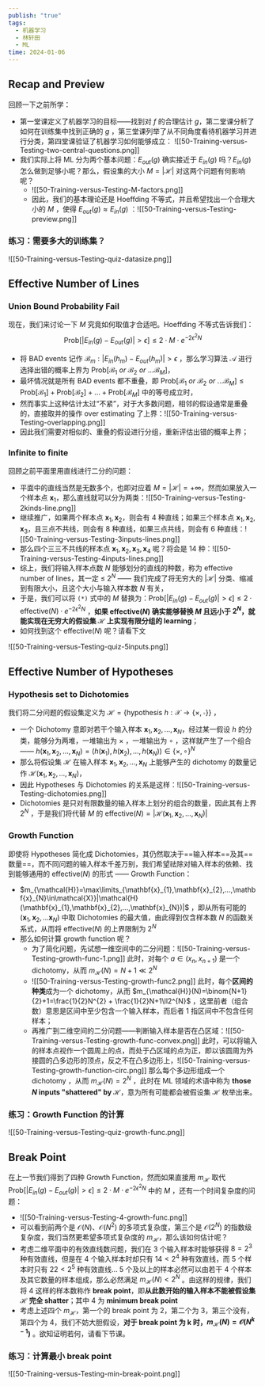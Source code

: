 ```yaml
---
publish: "true"
tags:
  - 机器学习
  - 林轩田
  - ML
time: 2024-01-06
---
```

## Recap and Preview

回顾一下之前所学：
- 第一堂课定义了机器学习的目标——找到对 $f$ 的合理估计 $g$，第二堂课分析了如何在训练集中找到正确的 $g$ ，第三堂课列举了从不同角度看待机器学习并进行分类，第四堂课验证了机器学习如何能够成立： ![[50-Training-versus-Testing-two-central-questions.png]]
- 我们实际上将 ML 分为两个基本问题：$E_{out}(g)$ 确实接近于 $E_{in}(g)$ 吗？$E_{in}(g)$ 怎么做到足够小呢？那么，假设集的大小 $M=|\mathcal{H}|$ 对这两个问题有何影响呢？
	- ![[50-Training-versus-Testing-M-factors.png]]
	- 因此，我们的基本理论还是 Hoeffding 不等式，并且希望找出一个合理大小的 *M* ，使得 $E_{out}(g)\approx E_{in}(g)$ ：![[50-Training-versus-Testing-preview.png]]

### 练习：需要多大的训练集？

![[50-Training-versus-Testing-quiz-datasize.png]]

## Effective Number of Lines

### Union Bound Probability Fail

 现在，我们来讨论一下 *M* 究竟如何取值才合适吧。Hoeffding 不等式告诉我们：
$$
\text{Prob}[|E_{in}(g)-E_{out}(g)|>\epsilon]\le2\cdot M\cdot e^{-2\epsilon^{2}N}\tag{*}
$$
- 将 BAD events 记作 $\mathcal{B}_{m}:|E_{in}(h_{m})-E_{out}(h_{m})|>\epsilon$ ，那么学习算法 $\mathcal{A}$ 进行选择出错的概率上界为 $\text{Prob}[\mathcal{B}_{1}\ or\ \mathcal{B}_{2}\ or\ ...\mathcal{B}_{M}]$，
- 最坏情况就是所有 BAD events 都不重叠，即 $\text{Prob}[\mathcal{B}_{1}\ or\ \mathcal{B}_{2}\ or\ ...\mathcal{B}_{M}]\le\text{Prob}[\mathcal{B}_{1}]+\text{Prob}[\mathcal{B}_{2}]+...+\text{Prob}[\mathcal{B}_{M}]$ 中的等号成立时，
- 然而事实上这种估计太过“不紧”，对于大多数问题，相邻的假设通常是重叠的，直接取并的操作 over estimating 了上界：![[50-Training-versus-Testing-overlapping.png]]
- 因此我们需要对相似的、重叠的假设进行分组，重新评估出错的概率上界；

### Infinite to finite

回顾之前平面里用直线进行二分的问题：
- 平面中的直线当然是无数多个，也即对应着 $M=|\mathcal{H}|=+\infty$，然而如果放入一个样本点 $\mathbf{x}_{1}$，那么直线就可以分为两类：![[50-Training-versus-Testing-2kinds-line.png]]
- 继续推广，如果两个样本点 $\mathbf{x}_{1},\mathbf{x}_{2}$，则会有 4 种直线；如果三个样本点 $\mathbf{x}_{1},\mathbf{x}_{2},\mathbf{x}_{3}$，且三点不共线，则会有 8 种直线，如果三点共线，则会有 6 种直线：![[50-Training-versus-Testing-3inputs-lines.png]]
- 那么四个三三不共线的样本点 $\mathbf{x}_{1},\mathbf{x}_{2},\mathbf{x}_{3},\mathbf{x}_{4}$ 呢？将会是 14 种：![[50-Training-versus-Testing-4inputs-lines.png]]
- 综上，我们将输入样本点数 $N$ 能够划分的直线的种数，称为 effective number of lines，其一定 ≤ $2^N$ —— 我们完成了将无穷大的 $|\mathcal{H}|$ 分类、缩减到有限大小，且这个大小与输入样本数 $N$ 有关，
- 于是，我们可以将 `(*)` 式中的 *M* 替换为：$\text{Prob}[|E_{in}(g)-E_{out}(g)|>\epsilon]\le2\cdot \text{effective}(N)\cdot e^{-2\epsilon^{2}N}$ ，**如果 $\text{effective}(N)$ 确实能够替换 *M* 且远小于 $2^N$，就能实现在无穷大的假设集 $\mathcal{H}$ 上实现有限分组的 learning**；
- 如何找到这个 $\text{effective}(N)$ 呢？请看下文

![[50-Training-versus-Testing-quiz-5inputs.png]]

## Effective Number of Hypotheses

### Hypothesis set to Dichotomies

我们将二分问题的假设集定义为 $\mathcal{H}=\{\text{hypothesis }h:\mathcal{X}\rightarrow\{\times,\circ\}\}$ ，
- 一个 Dichotomy 意即对若干个输入样本 $\mathbf{x}_{1},\mathbf{x}_{2},...,\mathbf{x}_{N}$，经过某一假设 *h* 的分类，能够分为两堆，一堆输出为 $\times$ ，一堆输出为 $\circ$ ，这样就产生了一个组合—— $h(\mathbf{x}_{1},\mathbf{x}_{2},...,\mathbf{x}_{N})=(h(\mathbf{x}_{1}),h(\mathbf{x}_{2}),...,h(\mathbf{x}_{N}))\in\{\times,\circ\}^{N}$ 
- 那么将假设集 $\mathcal{H}$ 在输入样本 $\mathbf{x}_{1},\mathbf{x}_{2},...,\mathbf{x}_{N}$ 上能够产生的 dichotomy 的数量记作 $\mathcal{H}(\mathbf{x}_{1},\mathbf{x}_{2},...,\mathbf{x}_{N})$，
- 因此 Hypotheses 与 Dichotomies 的关系是这样：![[50-Training-versus-Testing-dichotomies.png]]
- Dichotomies 是只对有限数量的输入样本上划分的组合的数量，因此其有上界 $2^N$ ，于是我们将代替 *M* 的 $\text{effective}(N)=|\mathcal{H}(\mathbf{x}_{1},\mathbf{x}_{2},...,\mathbf{x}_{N})|$

### Growth Function

即使将 Hypotheses 简化成 Dichotomies，其仍然取决于==输入样本==及其==数量==，而不同问题的输入样本千差万别，我们希望祛除对输入样本的依赖、找到能够通用的 $\text{effective}(N)$ 的形式 —— Growth Function：
- $m_{\mathcal{H}}=\max\limits_{\mathbf{x}_{1},\mathbf{x}_{2},...,\mathbf{x}_{N}\in\mathcal{X}}|\mathcal{H}(\mathbf{x}_{1},\mathbf{x}_{2},...,\mathbf{x}_{N})|$ ，即从所有可能的 $(\mathbf{x}_{1},\mathbf{x}_{2},...\mathbf{x}_{N})$ 中取 Dichotomies 的最大值，由此得到仅含样本数 *N* 的函数关系式，从而将 $\text{effective}(N)$ 的上界限制为 $2^N$ 
- 那么如何计算 growth function 呢？
	- 为了简化问题，先试想一维空间中的二分问题：![[50-Training-versus-Testing-growth-func-1.png]] 此时，对每个 $a\in(x_n, x_{n+1})$ 是一个 dichotomy，从而 $m_{\mathcal{H}}(N)=N+1\ll2^{N}$ 
	- ![[50-Training-versus-Testing-growth-func2.png]] 此时，每个**区间的种类**成为一个 dichotomy，从而 $m_{\mathcal{H}}(N)=\binom{N+1}{2}+1=\frac{1}{2}N^{2} + \frac{1}{2}N+1\ll2^{N}$ ，这里前者（组合数）意思是区间中至少包含一个输入样本，而后者 1 指区间中不包含任何样本；
	- 再推广到二维空间的二分问题——判断输入样本是否在凸区域：![[50-Training-versus-Testing-growth-func-convex.png]] 此时，可以将输入的样本点视作一个圆周上的点，而处于凸区域的点为正，即以该圆周为外接圆的凸多边形的顶点，反之不在凸多边形上，![[50-Training-versus-Testing-growth-function-circ.png]] 那么每个多边形组成一个 dichotomy ，从而 $m_{\mathcal{H}}(N)=2^{N}$ ，此时在 ML 领域的术语中称为 **those *N* inputs "shattered" by $\mathcal{H}$**，意为所有可能都会被假设集 $\mathcal{H}$ 枚举出来。

### 练习：Growth Function 的计算

![[50-Training-versus-Testing-quiz-growth-func.png]]

## Break Point

在上一节我们得到了四种 Growth Function，然而如果直接用 $m_{\mathcal{H}}$ 取代 $\text{Prob}[|E_{in}(g)-E_{out}(g)|>\epsilon]\le2\cdot M\cdot e^{-2\epsilon^{2}N}$ 中的 *M* ，还有一个时间复杂度的问题：
- ![[50-Training-versus-Testing-4-growth-func.png]]
- 可以看到前两个是 $\mathcal{O}(N)$、$\mathcal{O}(N^2)$ 的多项式复杂度，第三个是 $\mathcal{O}(2^N)$ 的指数级复杂度，我们当然更希望多项式复杂度的 $m_{\mathcal{H}}$，那么该如何估计呢？
- 考虑二维平面中的有效直线数问题，我们在 3 个输入样本时能够获得 $8=2^3$ 种有效直线，但是在 4 个输入样本时却只有 $14<2^4$ 种有效直线，而 5 个样本时只有 $22<2^5$ 种有效直线... 5 个及以上的样本必然可以由若干 4 个样本及其它数量的样本组成，那么必然满足 $m_{\mathcal{H}}(N)<2^{N}$ 。由这样的规律，我们将 4 这样的样本数称作 **break point**，即**从此数开始的输入样本不能被假设集 $\mathcal{H}$ 完全 shatter**；其中 4 为 **minimum break point**
- 考虑上述四个 $m_{\mathcal{H}}$，第一个的 break point 为 2，第二个为 3，第三个没有，第四个为 4，我们不妨大胆假设，**对于 break point 为 k 时，$m_{\mathcal{H}}(N)=\mathcal{O}(N^{k-1})$** 。欲知证明若何，请看下节课。

### 练习：计算最小 break point

![[50-Training-versus-Testing-min-break-point.png]]